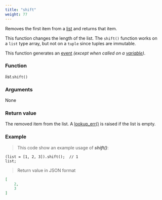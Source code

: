 ```yaml
---
title: "shift"
weight: 77
---
```


Removes the first item from a [list](../../list) and returns that item.

This function changes the length of the list. The `shift()` function works
on a `list` type array, but not on a `tuple` since tuples are immutable.

This function generates an [event](../../../overview/events) *(except when called on a [variable](../../../overview/variable))*.

### Function

*list*.`shift()`

### Arguments

None

### Return value

The removed item from the list. A [lookup_err()](../../../errors/lookup_err) is raised if the list is empty.

### Example

> This code show an example usage of ***shift()***:

```thingsdb,json_response
(list = [1, 2, 3]).shift();  // 1
list;
```

> Return value in JSON format

```json
[
    2,
    3
]
```
